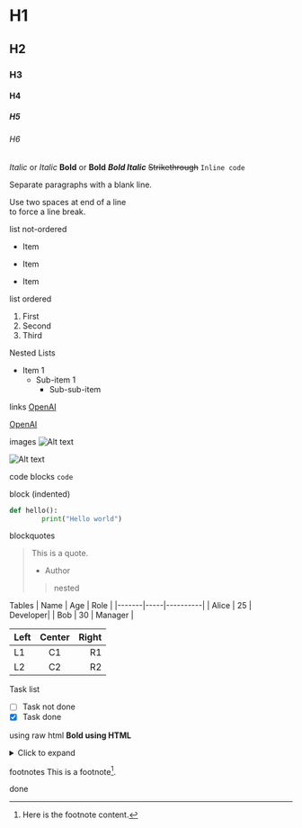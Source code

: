 # H1
## H2
### H3
#### H4
##### H5
###### H6

*Italic* or _Italic_
**Bold** or __Bold__
***Bold Italic***
~~Strikethrough~~
`Inline code`

Separate paragraphs with a blank line.

Use two spaces at end of a line  
to force a line break.

list not-ordered
- Item
* Item
+ Item

list ordered
1. First
2. Second
3. Third


Nested Lists
- Item 1
  - Sub-item 1
    - Sub-sub-item
	  
links
[OpenAI](https://openai.com)

[OpenAI][1]

[1]: https://openai.com

images
![Alt text](https://example.com/image.jpg)

![Alt text][img1]

[img1]: https://example.com/image.jpg


code blocks
`code`

block (indented)
```python
def hello():
        print("Hello world")
```

blockquotes
> This is a quote.
> - Author
> > nested

Tables
| Name  | Age | Role     |
|-------|-----|----------|
| Alice | 25  | Developer|
| Bob   | 30  | Manager  |

| Left  | Center | Right |
|:------|:------:|------:|
| L1    | C1     | R1    |
| L2    | C2     | R2    |

Task list
- [ ] Task not done
- [x] Task done

using raw html 
<b>Bold using HTML</b>
<details>
<summary>Click to expand</summary>
More content here.
</details>


footnotes
This is a footnote[^1].

[^1]: Here is the footnote content.

done 


